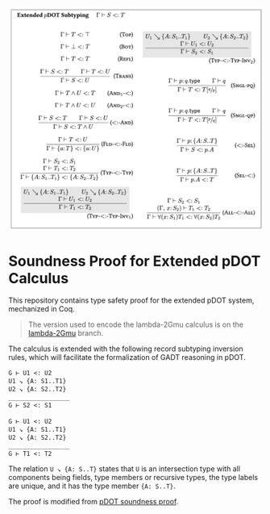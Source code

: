 ![Extended pDOT Subtyping](assets/extended-pdot-subtyping.png)

# Soundness Proof for Extended pDOT Calculus

This repository contains type safety proof for the extended pDOT system,
mechanized in Coq.

> The version used to encode the lambda-2Gmu calculus is on the
> [lambda-2Gmu](https://github.com/Linyxus/extended-pdot-calculus/tree/lambda-2Gmu)
> branch.

The calculus is extended with the following record subtyping inversion rules,
which will facilitate the formalization of GADT reasoning in pDOT.

```
G ⊢ U1 <: U2
U1 ↘ {A: S1..T1}
U2 ↘ {A: S2..T2}
_________________
G ⊢ S2 <: S1

G ⊢ U1 <: U2
U1 ↘ {A: S1..T1}
U2 ↘ {A: S2..T2}
_________________
G ⊢ T1 <: T2
```

The relation `U ↘ {A: S..T}` states that `U` is an intersection type with all
components being fields, type members or recursive types, the type labels are
unique, and it has the type member `{A: S..T}`.

The proof is modified from [pDOT soundness
proof](https://github.com/amaurremi/dot-calculus/tree/master/src/extensions/paths).


